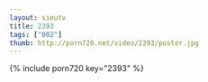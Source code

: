 ```yaml
--- 
layout: sieutv
title: 2393
tags: ["002"]
thumb: http://porn720.net/video/2393/poster.jpg
---
```

{% include porn720 key="2393" %} 
